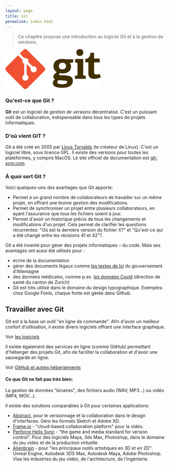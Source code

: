 ```yaml
---
layout: page
title: Git
permalink: index.html
---
```


> Ce chapitre propose une introduction au logiciel Git et à la gestion de versions.

<img src="img/git-basics/git-logo.png" alt="Logo de Git" style="width: 300px;">

### Qu'est-ce que Git ?

**Git** est un logiciel de *gestion de versions* décentralisé. C'est un puissant outil de collaboration, indispensable dans tous les types de projets informatiques.

### D'où vient GIT ?

Git a été créé en 2005 par [Linus Torvalds](https://fr.wikipedia.org/wiki/Linus_Torvalds) (le créateur de Linux). C'est un logiciel libre, sous licence GPL. Il existe des versions pour toutes les plateformes, y compris MacOS. Le site officiel de documentation est [git-scm.com](https://git-scm.com).

### À quoi sert Git ?

Voici quelques-uns des avantages que Git apporte: 

- Permet à un grand nombre de collaborateurs de travailler sur un même projet, en offrant une bonne gestion des modifications.
- Permet de synchroniser un projet entre plusieurs collaborateurs, en ayant l'assurance que tous les fichiers soient à jour.
- Permet d'avoir un historique précis de tous les changements et modifications d'un projet. Cela permet de clarifier les questions récurrentes: "Où est la dernière version du fichier X?" et "Qu'est-ce qui a été changé entre les révisions 41 et 42"?.

Git a été inventé pour gérer des projets informatiques – du code. Mais ses avantages ont aussi été utilisés pour :

- écrire de la documentation
- gérer des documents légaux comme [les textes de loi](http://bundestag.github.io/gesetze/) du gouvernement d'Allemagne
- des données médicales, comme p.ex. [les données Covid](https://github.com/openZH/covid_19) (direction de santé du canton de Zurich)
- Git est très utilisé dans le domaine du design typographique. Exemples: chez Google Fonts, chaque fonte est gérée dans Github.

## Travailler avec Git

Git est à la base un outil "en ligne de commande". Afin d'avoir un meilleur confort d'utilisation, il existe divers logiciels offrant une interface graphique. 

Voir [les logiciels](logiciels.html)

Il existe également des services en ligne (comme GitHub) permettant d'héberger des projets Git, afin de faciliter la collaboration et d'avoir une sauvegarde en ligne.

Voir [GitHub et autres hébergements](github.html)


#### Ce que Git ne fait pas très bien:

La gestion de données "binaires", des fichiers audio (WAV, MP3...) ou vidéo (MP4, MOV...).

Il existe des solutions comparables à Git pour certaines applications:

- [Abstract](https://www.abstract.com/), pour le versionnage et la collaboration dans le design d'interfaces. Gère les formats Sketch et Adobe XD.
- [Frame.io](https://frame.io/) - "cloud-based collaboration platform" pour la vidéo.
-  [Perforce Helix Sync](https://www.perforce.com/products/helix-core-apps/helix-sync) - "the game and media standard for version control". Pour des logiciels Maya, 3ds Max, Photoshop, dans le domaine du jeu vidéo et de la production virtuelle.
- [Alienbrain](https://www.alienbrain.com/) - pour "les principaux outils artistiques en 3D et en 2D": Unreal Engine, Autodesk 3DS Max, Autodesk Maya, Adobe Photoshop. Vise les industries du jeu vidéo, de l'architecture, de l'ingénierie.